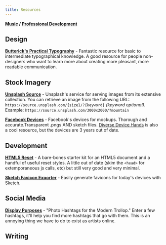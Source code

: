 ```yaml
---
title: Resources
---
```


**[Music](music/) / [Professional Development](prodev)**

## Design
**[Butterick's Practical Typography](https://practicaltypography.com)** -
Fantastic resource for basic to intermediate typographical knowledge. A good resource for people non-designers who want to learn more about creating more pleasant, more readable communication.

## Stock Imagery
**[Unsplash Source](https://source.unsplash.com)** -
Unsplash's service for serving images from its extensive collection. You can retrieve an image from the following URL: `https://source.unsplash.com/{size}/?{keyword}` *(keyword optional).* Example:
`https://source.unsplash.com/3000x2000/?mountain`

**[Facebook Devices](http://design.facebook.com/devices)** -
Facebook's devices for mockups. Thorough and accurate.Transparent .pngs AND sketch files. [Diverse Device Hands](https://facebook.design/handskit) is also a cool resource, but the devices are 3 years out of date.

## Development
**[HTML5 Reset](https://github.com/murtaugh/HTML5-Reset)** -
A bare-bones starter kit for an HTML5 document and a handful of useful reset styles. A little out of date (skim the `<head>` for extemporaneous js calls, etc) but still very good and very minimal.

**[Sketch Favicon Exporter](https://github.com/frederik-jacques/sketch-favicon-exporter-template)** - Easily generate favicons for today's devices with Sketch.

## Social Media
**[Display Purposes](https://displaypurposes.com)** -
"Photo Hashtags for the Modern Trollop." Enter a few hashtags, it'll help you find more hashtags that go with them. This is an annoying thing we have to do to exist as artists online.

## Writing
**[]()**
